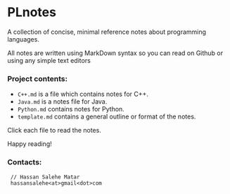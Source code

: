 # PLnotes
A collection of concise, minimal reference notes about programming languages.

All notes are written using MarkDown syntax so you can read on Github or using any simple text editors

### Project contents:
* `C++.md` is a file which contains notes for C++.
* `Java.md` is a notes file for Java.
* `Python.md` contains notes for Python.
* `template.md` contains a general outline or format of the notes. 

Click each file to read the notes.

Happy reading!

### Contacts:
     // Hassan Salehe Matar
     hassansalehe<at>gmail<dot>com
     
